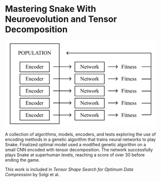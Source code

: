 # Mastering Snake With Neuroevolution and Tensor Decomposition

<img src="Process Diagram.png" width="500"/>

A collection of algorithms, models, encoders, and tests exploring the use of encoding methods in a genetic algorithm that trains neural networks to play Snake. Finalized optimal model used a modified genetic algorithm on a small CNN encoded with tensor decomposition. The network successfully plays Snake at superhuman levels, reaching a score of over 30 before ending the game.

This work is included in *Tensor Shape Search for Optimum Data Compression* by Solgi et al.
